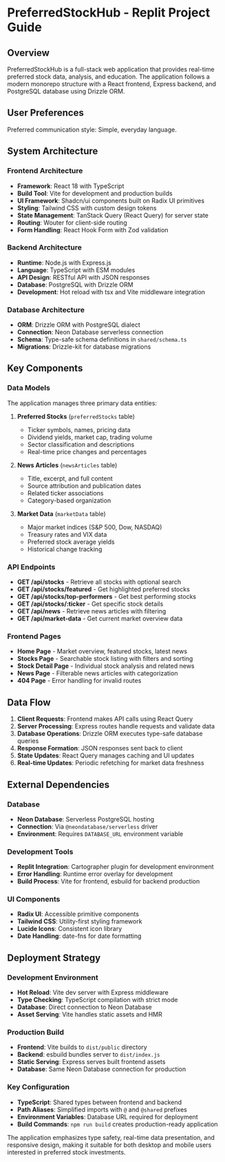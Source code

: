 # PreferredStockHub - Replit Project Guide

## Overview

PreferredStockHub is a full-stack web application that provides real-time preferred stock data, analysis, and education. The application follows a modern monorepo structure with a React frontend, Express backend, and PostgreSQL database using Drizzle ORM.

## User Preferences

Preferred communication style: Simple, everyday language.

## System Architecture

### Frontend Architecture
- **Framework**: React 18 with TypeScript
- **Build Tool**: Vite for development and production builds
- **UI Framework**: Shadcn/ui components built on Radix UI primitives
- **Styling**: Tailwind CSS with custom design tokens
- **State Management**: TanStack Query (React Query) for server state
- **Routing**: Wouter for client-side routing
- **Form Handling**: React Hook Form with Zod validation

### Backend Architecture
- **Runtime**: Node.js with Express.js
- **Language**: TypeScript with ESM modules
- **API Design**: RESTful API with JSON responses
- **Database**: PostgreSQL with Drizzle ORM
- **Development**: Hot reload with tsx and Vite middleware integration

### Database Architecture
- **ORM**: Drizzle ORM with PostgreSQL dialect
- **Connection**: Neon Database serverless connection
- **Schema**: Type-safe schema definitions in `shared/schema.ts`
- **Migrations**: Drizzle-kit for database migrations

## Key Components

### Data Models
The application manages three primary data entities:

1. **Preferred Stocks** (`preferredStocks` table)
   - Ticker symbols, names, pricing data
   - Dividend yields, market cap, trading volume
   - Sector classification and descriptions
   - Real-time price changes and percentages

2. **News Articles** (`newsArticles` table)
   - Title, excerpt, and full content
   - Source attribution and publication dates
   - Related ticker associations
   - Category-based organization

3. **Market Data** (`marketData` table)
   - Major market indices (S&P 500, Dow, NASDAQ)
   - Treasury rates and VIX data
   - Preferred stock average yields
   - Historical change tracking

### API Endpoints
- **GET /api/stocks** - Retrieve all stocks with optional search
- **GET /api/stocks/featured** - Get highlighted preferred stocks
- **GET /api/stocks/top-performers** - Get best performing stocks
- **GET /api/stocks/:ticker** - Get specific stock details
- **GET /api/news** - Retrieve news articles with filtering
- **GET /api/market-data** - Get current market overview data

### Frontend Pages
- **Home Page** - Market overview, featured stocks, latest news
- **Stocks Page** - Searchable stock listing with filters and sorting
- **Stock Detail Page** - Individual stock analysis and related news
- **News Page** - Filterable news articles with categorization
- **404 Page** - Error handling for invalid routes

## Data Flow

1. **Client Requests**: Frontend makes API calls using React Query
2. **Server Processing**: Express routes handle requests and validate data
3. **Database Operations**: Drizzle ORM executes type-safe database queries
4. **Response Formation**: JSON responses sent back to client
5. **State Updates**: React Query manages caching and UI updates
6. **Real-time Updates**: Periodic refetching for market data freshness

## External Dependencies

### Database
- **Neon Database**: Serverless PostgreSQL hosting
- **Connection**: Via `@neondatabase/serverless` driver
- **Environment**: Requires `DATABASE_URL` environment variable

### Development Tools
- **Replit Integration**: Cartographer plugin for development environment
- **Error Handling**: Runtime error overlay for development
- **Build Process**: Vite for frontend, esbuild for backend production

### UI Components
- **Radix UI**: Accessible primitive components
- **Tailwind CSS**: Utility-first styling framework
- **Lucide Icons**: Consistent icon library
- **Date Handling**: date-fns for date formatting

## Deployment Strategy

### Development Environment
- **Hot Reload**: Vite dev server with Express middleware
- **Type Checking**: TypeScript compilation with strict mode
- **Database**: Direct connection to Neon Database
- **Asset Serving**: Vite handles static assets and HMR

### Production Build
- **Frontend**: Vite builds to `dist/public` directory
- **Backend**: esbuild bundles server to `dist/index.js`
- **Static Serving**: Express serves built frontend assets
- **Database**: Same Neon Database connection for production

### Key Configuration
- **TypeScript**: Shared types between frontend and backend
- **Path Aliases**: Simplified imports with `@` and `@shared` prefixes
- **Environment Variables**: Database URL required for deployment
- **Build Commands**: `npm run build` creates production-ready application

The application emphasizes type safety, real-time data presentation, and responsive design, making it suitable for both desktop and mobile users interested in preferred stock investments.